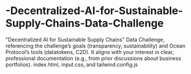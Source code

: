 # -Decentralized-AI-for-Sustainable-Supply-Chains-Data-Challenge
"Decentralized AI for Sustainable Supply Chains" Data Challenge, referencing the challenge’s goals (transparency, sustainability) and Ocean Protocol’s tools (datatokens, C2D). It aligns with your interest in clear, professional documentation (e.g., from prior discussions about business portfolios).
index.html, input.css, and tailwind.config.js
